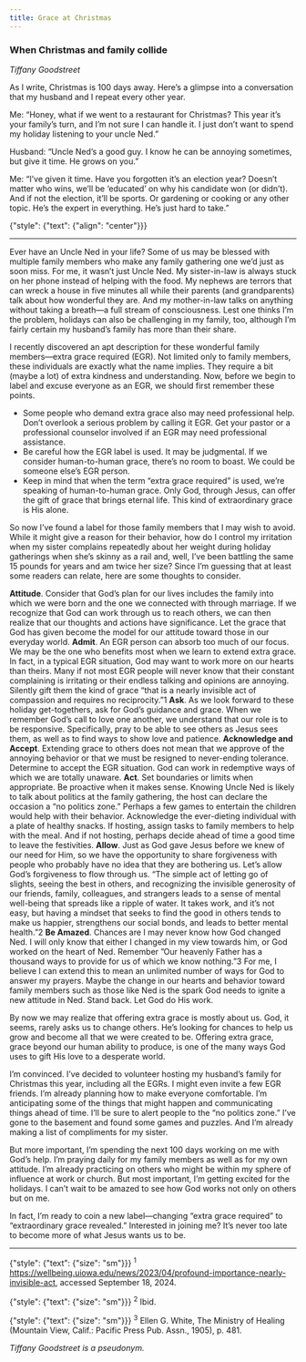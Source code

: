 ```yaml
---
title: Grace at Christmas
---
```


### When Christmas and family collide

_Tiffany Goodstreet_

As I write, Christmas is 100 days away. Here’s a glimpse into a conversation that my husband and I repeat every other year.

Me: “Honey, what if we went to a restaurant for Christmas? This year it’s your family’s turn, and I’m not sure I can handle it. I just don’t want to spend my holiday listening to your uncle Ned.”

Husband: “Uncle Ned’s a good guy. I know he can be annoying sometimes, but give it time. He grows on you.”

Me: “I’ve given it time. Have you forgotten it’s an election year? Doesn’t matter who wins, we’ll be ‘educated’ on why his candidate won (or didn’t). And if not the election, it’ll be sports. Or gardening or cooking or any other topic. He’s the expert in everything. He’s just hard to take.”

{"style": {"text": {"align": "center"}}}
***

Ever have an Uncle Ned in your life? Some of us may be blessed with multiple family members who make any family gathering one we’d just as soon miss. For me, it wasn’t just Uncle Ned. My sister-in-law is always stuck on her phone instead of helping with the food. My nephews are terrors that can wreck a house in five minutes all while their parents (and grandparents) talk about how wonderful they are. And my mother-in-law talks on anything without taking a breath—a full stream of consciousness. Lest one thinks I’m the problem, holidays can also be challenging in my family, too, although I’m fairly certain my husband’s family has more than their share.

I recently discovered an apt description for these wonderful family members—extra grace required (EGR). Not limited only to family members, these individuals are exactly what the name implies. They require a bit (maybe a lot) of extra kindness and understanding. Now, before we begin to label and excuse everyone as an EGR, we should first remember these points.

- Some people who demand extra grace also may need professional help. Don’t overlook a serious problem by calling it EGR. Get your pastor or a professional counselor involved if an EGR may need professional assistance.
- Be careful how the EGR label is used. It may be judgmental. If we consider human-to-human grace, there’s no room to boast. We could be someone else’s EGR person.
- Keep in mind that when the term “extra grace required” is used, we’re speaking of human-to-human grace. Only God, through Jesus, can offer the gift of grace that brings eternal life. This kind of extraordinary grace is His alone.

So now I’ve found a label for those family members that I may wish to avoid. While it might give a reason for their behavior, how do I control my irritation when my sister complains repeatedly about her weight during holiday gatherings when she’s skinny as a rail and, well, I’ve been battling the same 15 pounds for years and am twice her size? Since I’m guessing that at least some readers can relate, here are some thoughts to consider.

**Attitude**. Consider that God’s plan for our lives includes the family into which we were born and the one we connected with through marriage. If we recognize that God can work through us to reach others, we can then realize that our thoughts and actions have significance. Let the grace that God has given become the model for our attitude toward those in our everyday world.
**Admit**. An EGR person can absorb too much of our focus. We may be the one who benefits most when we learn to extend extra grace. In fact, in a typical EGR situation, God may want to work more on our hearts than theirs. Many if not most EGR people will never know that their constant complaining is irritating or their endless talking and opinions are annoying. Silently gift them the kind of grace “that is a nearly invisible act of compassion and requires no reciprocity.”1
**Ask**. As we look forward to these holiday get-togethers, ask for God’s guidance and grace. When we remember God’s call to love one another, we understand that our role is to be responsive. Specifically, pray to be able to see others as Jesus sees them, as well as to find ways to show love and patience.
**Acknowledge and Accept**. Extending grace to others does not mean that we approve of the annoying behavior or that we must be resigned to never-ending tolerance. Determine to accept the EGR situation. God can work in redemptive ways of which we are totally unaware.
**Act**. Set boundaries or limits when appropriate. Be proactive when it makes sense. Knowing Uncle Ned is likely to talk about politics at the family gathering, the host can declare the occasion a “no politics zone.” Perhaps a few games to entertain the children would help with their behavior. Acknowledge the ever-dieting individual with a plate of healthy snacks. If hosting, assign tasks to family members to help with the meal. And if not hosting, perhaps decide ahead of time a good time to leave the festivities.
**Allow**. Just as God gave Jesus before we knew of our need for Him, so we have the opportunity to share forgiveness with people who probably have no idea that they are bothering us. Let’s allow God’s forgiveness to flow through us. “The simple act of letting go of slights, seeing the best in others, and recognizing the invisible generosity of our friends, family, colleagues, and strangers leads to a sense of mental well-being that spreads like a ripple of water. It takes work, and it’s not easy, but having a mindset that seeks to find the good in others tends to make us happier, strengthens our social bonds, and leads to better mental health.”2
**Be Amazed**. Chances are I may never know how God changed Ned. I will only know that either I changed in my view towards him, or God worked on the heart of Ned. Remember ”Our heavenly Father has a thousand ways to provide for us of which we know nothing.”3 For me, I believe I can extend this to mean an unlimited number of ways for God to answer my prayers. Maybe the change in our hearts and behavior toward family members such as those like Ned is the spark God needs to ignite a new attitude in Ned. Stand back. Let God do His work.

By now we may realize that offering extra grace is mostly about us. God, it seems, rarely asks us to change others. He’s looking for chances to help us grow and become all that we were created to be. Offering extra grace, grace beyond our human ability to produce, is one of the many ways God uses to gift His love to a desperate world.

I’m convinced. I’ve decided to volunteer hosting my husband’s family for Christmas this year, including all the EGRs. I might even invite a few EGR friends. I’m already planning how to make everyone comfortable. I’m anticipating some of the things that might happen and communicating things ahead of time. I’ll be sure to alert people to the “no politics zone.” I’ve gone to the basement and found some games and puzzles. And I’m already making a list of compliments for my sister.

But more important, I’m spending the next 100 days working on me with God’s help. I’m praying daily for my family members as well as for my own attitude. I’m already practicing on others who might be within my sphere of influence at work or church. But most important, I’m getting excited for the holidays. I can’t wait to be amazed to see how God works not only on others but on me.

In fact, I’m ready to coin a new label—changing “extra grace required” to “extraordinary grace revealed.” Interested in joining me? It’s never too late to become more of what Jesus wants us to be. 

---

{"style": {"text": {"size": "sm"}}}
<sup>1</sup> https://wellbeing.uiowa.edu/news/2023/04/profound-importance-nearly-invisible-act, accessed September 18, 2024.

{"style": {"text": {"size": "sm"}}}
<sup>2</sup> Ibid.

{"style": {"text": {"size": "sm"}}}
<sup>3</sup> Ellen G. White, The Ministry of Healing (Mountain View, Calif.: Pacific Press Pub. Assn., 1905), p. 481.

_Tiffany Goodstreet is a pseudonym._